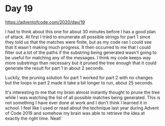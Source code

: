 # Day 19

https://adventofcode.com/2020/day/19


I had to think about this one for about 30 minutes before I has a good plan of attack. At first I tried to enumerate all possible strings for part 1 since they told us that the matches were finite, but as my code ran I could see that it wasn't making much progress. It then occurred to me that I could filter out a lot of the paths if the substring being generated wasn't going to be useful for matching any of the messages. I think my code keeps way more substrings than necessary but it pruned the tree enough that it could generate the result for part 1 in about 2 seconds.


Luckily, the pruning solution for part 1 worked for part 2 with no changes but the loops in part 2 made it take a bit longer to run, about 25 seconds.


It's interesting to me that my brain almost instantly thought to prune the tree while I was watching the list of all possible matches being generated. This is not something I have ever done at work and I don't think I learned it in school. I feel like I used or read about the technique last year during Advent of Code 2019 and somehow my brain was able to retrieve the idea at exactly the right time. Neat!